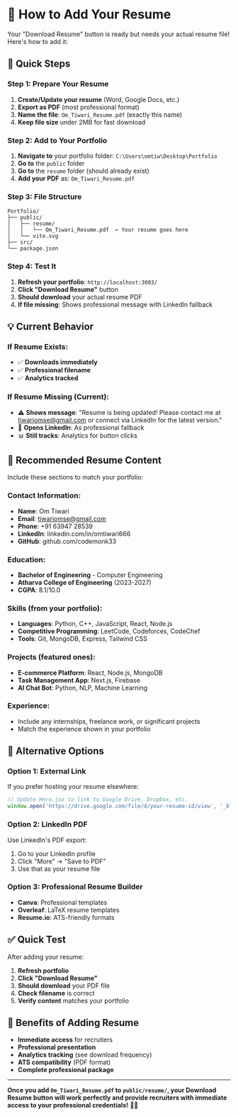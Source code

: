 # 📄 How to Add Your Resume

Your "Download Resume" button is ready but needs your actual resume file! Here's how to add it:

## 🚀 Quick Steps

### **Step 1: Prepare Your Resume**
1. **Create/Update your resume** (Word, Google Docs, etc.)
2. **Export as PDF** (most professional format)
3. **Name the file**: `Om_Tiwari_Resume.pdf` (exactly this name)
4. **Keep file size** under 2MB for fast download

### **Step 2: Add to Your Portfolio**
1. **Navigate to** your portfolio folder: `C:\Users\omtiw\Desktop\Portfolio`
2. **Go to** the `public` folder
3. **Go to** the `resume` folder (should already exist)
4. **Add your PDF** as: `Om_Tiwari_Resume.pdf`

### **Step 3: File Structure**
```
Portfolio/
├── public/
│   ├── resume/
│   │   └── Om_Tiwari_Resume.pdf  ← Your resume goes here
│   └── vite.svg
├── src/
└── package.json
```

### **Step 4: Test It**
1. **Refresh your portfolio**: `http://localhost:3003/`
2. **Click "Download Resume"** button
3. **Should download** your actual resume PDF
4. **If file missing**: Shows professional message with LinkedIn fallback

## 💡 **Current Behavior**

### **If Resume Exists**:
- ✅ **Downloads immediately**
- ✅ **Professional filename**
- ✅ **Analytics tracked**

### **If Resume Missing** (Current):
- ⚠️ **Shows message**: "Resume is being updated! Please contact me at tiwariomse@gmail.com or connect via LinkedIn for the latest version."
- 🔗 **Opens LinkedIn**: As professional fallback
- 📊 **Still tracks**: Analytics for button clicks

## 🎯 **Recommended Resume Content**

Include these sections to match your portfolio:

### **Contact Information**:
- **Name**: Om Tiwari
- **Email**: tiwariomse@gmail.com
- **Phone**: +91 63947 28539
- **LinkedIn**: linkedin.com/in/omtiwari666
- **GitHub**: github.com/codemonk33

### **Education**:
- **Bachelor of Engineering** - Computer Engineering
- **Atharva College of Engineering** (2023-2027)
- **CGPA**: 8.1/10.0

### **Skills** (from your portfolio):
- **Languages**: Python, C++, JavaScript, React, Node.js
- **Competitive Programming**: LeetCode, Codeforces, CodeChef
- **Tools**: Git, MongoDB, Express, Tailwind CSS

### **Projects** (featured ones):
- **E-commerce Platform**: React, Node.js, MongoDB
- **Task Management App**: Next.js, Firebase
- **AI Chat Bot**: Python, NLP, Machine Learning

### **Experience**:
- Include any internships, freelance work, or significant projects
- Match the experience shown in your portfolio

## 🔄 **Alternative Options**

### **Option 1: External Link**
If you prefer hosting your resume elsewhere:
```javascript
// Update Hero.jsx to link to Google Drive, Dropbox, etc.
window.open('https://drive.google.com/file/d/your-resume-id/view', '_blank')
```

### **Option 2: LinkedIn PDF**
Use LinkedIn's PDF export:
1. Go to your LinkedIn profile
2. Click "More" → "Save to PDF"
3. Use that as your resume file

### **Option 3: Professional Resume Builder**
- **Canva**: Professional templates
- **Overleaf**: LaTeX resume templates
- **Resume.io**: ATS-friendly formats

## ✅ **Quick Test**

After adding your resume:

1. **Refresh portfolio**
2. **Click "Download Resume"**
3. **Should download** your PDF file
4. **Check filename** is correct
5. **Verify content** matches your portfolio

## 🎉 **Benefits of Adding Resume**

- **Immediate access** for recruiters
- **Professional presentation**
- **Analytics tracking** (see download frequency)
- **ATS compatibility** (PDF format)
- **Complete professional package**

---

**Once you add `Om_Tiwari_Resume.pdf` to `public/resume/`, your Download Resume button will work perfectly and provide recruiters with immediate access to your professional credentials!** 📄✨